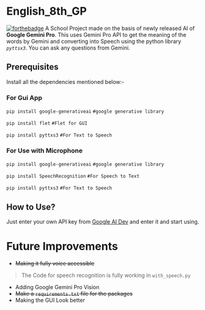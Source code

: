 # English_8th_GP
[![forthebadge](https://forthebadge.com/images/badges/ages-12.svg)](https://forthebadge.com)
A School Project made on the basis of newly released AI of **Google Gemini Pro**. This uses Gemini Pro API to get the meaning of the words by Gemini and converting into Speech using the python library
*`pyttsx3`*. You can ask any questions from Gemini.

  

## Prerequisites

Install all the dependencies mentioned below:-

  

### For Gui App

  `pip install google-generativeai` `#google generative library`
  
 `pip install flet` `#Flet for GUI`

 `pip install pyttxs3` `#For Text to Speech`

 
### For Use with Microphone

  `pip install google-generativeai` `#google generative library`
  
 `pip install SpeechRecognition` `#For Speech to Text`

 `pip install pyttxs3` `#For Text to Speech`

 

  
  

## How to Use?

Just enter your own API key from [Google AI Dev](https://ai.google.dev) and enter it and start using.

  

# Future Improvements

* ~~Making it fully voice accessible~~
> The Code for speech recognition is fully working in `with_speech.py`
* Adding Google Gemini Pro Vision
* ~~Make a `requirements.txt` file for the packages~~
* Making the GUI Look better
